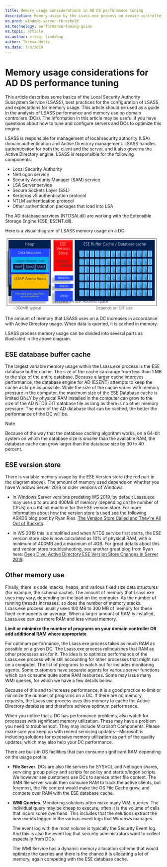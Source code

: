```yaml
---
title: Memory usage considerations in AD DS performance tuning
description: Memory usage by the Lsass.exe process on domain controllers that are running Windows Server 2012 R2, 2016 and 2019.
ms.prod: windows-server-threshold
ms.technology: performance-tuning-guide
ms.topic: article
ms.author: v-tea; lindakup
author: Teresa-Motiv
ms.date: 7/3/2019
---
```


# Memory usage considerations for AD DS performance tuning

This article describes some basics of the Local Security Authority Subsystem Service (LSASS), best practices for the configuration of LSASS, and expectations for memory usage. This article should be used as a guide in the analysis of LSASS performance and memory use on domain controllers (DCs). The information in this article may be useful if you have questions about how to tune and configure servers and DCs to optimize this engine.  

LSASS is responsible for management of local security authority (LSA) domain authentication and Active Directory management. LSASS handles authentication for both the client and the server, and it also governs the Active Directory engine. LSASS is responsible for the following components:  

- Local Security Authority
- NetLogon service
- Security Accounts Manager (SAM) service
- LSA Server service
- Secure Sockets Layer (SSL)
- Kerberos v5 authentication protocol
- NTLM authentication protocol
- Other authentication packages that load into LSA

The AD database services (NTDSAI.dll) are working with the Extensible Storage Engine (ESE, ESENT.dll).

Here is a visual diagram of LSASS memory usage on a DC:

![Diagram of the components that use LSASS memory](media/domain-controller-lsass-memory-usage.png)  

The amount of memory that LSASS uses on a DC increases in accordance with Active Directory usage. When data is queried, it is cached in memory.  

LSASS process memory usage can be divided into several parts as illustrated in the above diagram.

## ESE database buffer cache  
The largest variable memory usage within the Lsass.exe process is the ESE database buffer cache. The size of the cache can range from less than 1 MB to the size of the entire database. Because a larger cache improves performance, the database engine for AD (ESENT) attempts to keep the cache as large as possible. While the size of the cache varies with memory pressure in the computer, the maximum size of the ESE Database cache is limited ONLY by physical RAM installed in the computer can grow to the size of the AD NTDS.DIT database file as long as there is no other memory pressure. The more of the AD database that can be cached, the better the performance of the DC will be.  
  
> [!NOTE]
> Because of the way that the database caching algorithm works, on a 64-bit system on which the database size is smaller than the available RAM, the database cache can grow larger than the database size by 30 to 40 percent.

## ESE version store

There is variable memory usage by the ESE Version store (the red part in the diagram above). The amount of memory used depends on whether you have Windows Server 2019 or older versions of Windows.

- In Windows Server versions predating WS 2019, by default Lsass.exe may use up to around 400MB of memory (depending on the number of CPUs) on a 64-bit machine for the ESE version store. For more information about how the version store is used see the following ASKDS blog post by Ryan Ries: [The Version Store Called and They're All Out of Buckets](https://techcommunity.microsoft.com/t5/Ask-the-Directory-Services-Team/The-Version-Store-Called-and-They-8217-re-All-Out-of-Buckets/ba-p/400415).

- In WS 2019 this is simplified and when NTDS service first starts, the ESE version store size is now calculated as 10% of physical RAM, with a minimum of 400MB and a maximum of 4GB. For great details about this and version store troubleshooting, see another great blog from Ryan here: [Deep Dive: Active Directory ESE Version Store Changes in Server 2019](https://techcommunity.microsoft.com/t5/Ask-the-Directory-Services-Team/Deep-Dive-Active-Directory-ESE-Version-Store-Changes-in-Server/ba-p/400510).

## Other memory use

Finally, there is code, stacks, heaps, and various fixed size data structures (for example, the schema cache). The amount of memory that Lsass.exe uses may vary, depending on the load on the computer. As the number of running threads increases, so does the number of memory stacks. Lsass.exe process usually uses 100 MB to 300 MB of memory for these fixed components on average. When a larger amount of RAM is installed, Lsass.exe can use more RAM and less virtual memory.

**Limit or minimize the number of programs on your domain controller OR add additional RAM where appropriate**

For optimum performance, the Lsass.exe process takes as much RAM as possible on a given DC. The Lsass.exe process relinquishes that RAM as other processes ask for it. The idea is to optimize performance of the Lsass.exe process while still accounting for other processes that might run on a computer. The list of programs to watch out for includes monitoring agents. Some customers have separate agents for various server functions which can consume quite some RAM resources. Some may issue many WMI queries, for which we have a few details below.

Because of this and to increase performance, it is a good practice to limit or minimize the number of programs on a DC. If there are no memory requests, the Lsass.exe process uses this memory to cache the Active Directory database and therefore achieve optimum performance.

When you notice that a DC has performance problems, also watch for processes with significant memory utilization. These may have a problem you need to troubleshoot. They may include Microsoft Components. Please make sure you keep up with recent servicing updates&mdash;Microsoft is including solutions for excessive memory utilization as part of the quality updates, which may also help your DC performance.

There are built-in OS facilities that can consume significant RAM depending on the usage profile:

- **File Server**. DCs are also file servers for SYSVOL and Netlogon shares, servicing group policy and scripts for policy and startup/logon scripts.
  We however see customers use DCs to service other file content. The SMB file server would then consume RAM to track the active clients, but foremost, the file content would make the OS File Cache grow, and compete over RAM with the ESE database cache.  

- **WMI Queries**. Monitoring solutions often make many WMI queries. The individual query may be cheap to execute, often it is the volume of calls that incurs some overhead. This includes that the solutions extract the new events logged in the various event logs that Windows manages.  

  The event log with the most volume is typically the Security Event log. And this is also the event log that security administrators want to collect especially from DCs.  

  The WMI Service has a dynamic memory allocation scheme that would optimize the queries and there is the chance it is allocating a lot of memory, again competing with the ESE database cache.  
